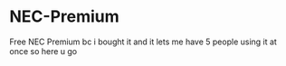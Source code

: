 # NEC-Premium
Free NEC Premium bc i bought it and it lets me have 5 people using it at once so here u go
